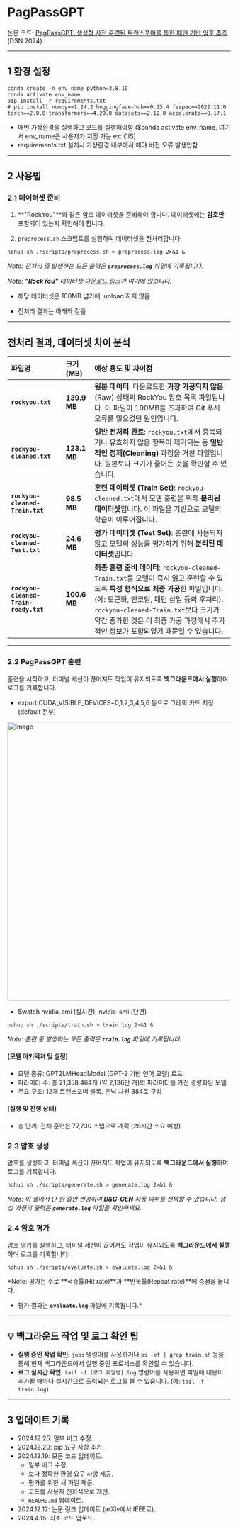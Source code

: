 # PagPassGPT

논문 코드: [PagPassGPT: 생성형 사전 훈련된 트랜스포머를 통한 패턴 기반 암호 추측](https://www.computer.org/csdl/proceedings-article/dsn/2024/410500a429/1ZPxTMt2ao8) (DSN 2024)

-----

## 1 환경 설정

```shell
conda create -n env_name python=3.8.10
conda activate env_name
pip install -r requirements.txt
# pip install numpy==1.24.2 huggingface-hub==0.13.4 fsspec==2022.11.0 torch==2.0.0 transformers==4.29.0 datasets==2.12.0 accelerate==0.17.1
```

- 매번 가상환경을 실행하고 코드를 실행해야함 ($conda activate env_name, 여기서 env_name은 사용자가 지정 가능 ex: CIS)
- requirements.txt 설치시 가상환경 내부에서 해야 버전 오류 발생안함

-----

## 2 사용법

### 2.1 데이터셋 준비

1.  \*\*"RockYou"\*\*와 같은 암호 데이터셋을 준비해야 합니다. 데이터셋에는 **암호만** 포함되어 있는지 확인해야 합니다.

2.  `preprocess.sh` 스크립트를 실행하여 데이터셋을 전처리합니다.

<!-- end list -->

```shell
nohup sh ./scripts/preprocess.sh > preprocess.log 2>&1 &
```
*Note: 전처리 중 발생하는 모든 출력은 **`preprocess.log`** 파일에 기록됩니다.*

*Note: **"RockYou"** 데이터셋 [다운로드 링크](https://www.google.com/url?sa=i&url=https%3A%2F%2Fgithub.com%2Fbrannondorsey%2Fnaive-hashcat%2Freleases%2Fdownload%2Fdata%2Frockyou.txt&psig=AOvVaw3rovncwk_ZO-AVgMK56N5-&ust=1734701481601000&source=images&cd=vfe&opi=89978449&ved=0CAYQrpoMahcKEwiwiazf-LOKAxUAAAAAHQAAAAAQBA)가 여기에 있습니다.*

- 해당 데이터셋은 100MB 넘기에, upload 하지 않음

- 전처리 결과는 아래와 같음 
---

## 전처리 결과, 데이터셋 차이 분석

| 파일명 | 크기 (MB) | 예상 용도 및 차이점 |
| :--- | :--- | :--- |
| **`rockyou.txt`** | **139.9 MB** | **원본 데이터**: 다운로드한 **가장 가공되지 않은** (Raw) 상태의 RockYou 암호 목록 파일입니다. 이 파일이 100MB를 초과하여 Git 푸시 오류를 일으켰던 원인입니다. |
| **`rockyou-cleaned.txt`** | **123.1 MB** | **일반 전처리 완료**: `rockyou.txt`에서 중복되거나 유효하지 않은 항목이 제거되는 등 **일반적인 정제(Cleaning)** 과정을 거친 파일입니다. 원본보다 크기가 줄어든 것을 확인할 수 있습니다. |
| **`rockyou-cleaned-Train.txt`** | **98.5 MB** | **훈련 데이터셋 (Train Set)**: `rockyou-cleaned.txt`에서 모델 훈련을 위해 **분리된 데이터셋**입니다. 이 파일을 기반으로 모델의 학습이 이루어집니다. |
| **`rockyou-cleaned-Test.txt`** | **24.6 MB** | **평가 데이터셋 (Test Set)**: 훈련에 사용되지 않고 모델의 성능을 평가하기 위해 **분리된 데이터셋**입니다. |
| **`rockyou-cleaned-Train-ready.txt`** | **100.6 MB** | **최종 훈련 준비 데이터**: `rockyou-cleaned-Train.txt`를 모델이 즉시 읽고 훈련할 수 있도록 **특정 형식으로 최종 가공**한 파일입니다. (예: 토큰화, 인코딩, 패턴 삽입 등의 후처리). `rockyou-cleaned-Train.txt`보다 크기가 약간 증가한 것은 이 최종 가공 과정에서 추가적인 정보가 포함되었기 때문일 수 있습니다. |

---



### 2.2 PagPassGPT 훈련

훈련을 시작하고, 터미널 세션이 끊어져도 작업이 유지되도록 **백그라운드에서 실행**하며 로그를 기록합니다.
- export CUDA_VISIBLE_DEVICES=0,1,2,3,4,5,6 등으로 그레픽 카드 지정 (default 전부)

<img width="649" height="629" alt="image" src="https://github.com/user-attachments/assets/a2c68f04-c7c3-4831-86ed-6efab67d769d" />

- $watch nvidia-smi (실시간), nvidia-smi (단편)

```shell
nohup sh ./scripts/train.sh > train.log 2>&1 &
```

*Note: 훈련 중 발생하는 모든 출력은 **`train.log`** 파일에 기록됩니다.*

#### [모델 아키텍처 및 설정]
- 모델 종류: GPT2LMHeadModel (GPT-2 기반 언어 모델) 로드
- 파라미터 수: 총 21,358,464개 (약 2,136만 개)의 파라미터를 가진 경량화된 모델
- 주요 구조: 12개 트랜스포머 블록, 은닉 차원 384로 구성

#### [실행 및 진행 상태]
- 총 단계: 전체 훈련은 77,730 스텝으로 계획 (28시간 소요 예상)

### 2.3 암호 생성

암호를 생성하고, 터미널 세션이 끊어져도 작업이 유지되도록 **백그라운드에서 실행**하며 로그를 기록합니다.

```shell
nohup sh ./scripts/generate.sh > generate.log 2>&1 &
```

*Note: 이 셸에서 단 한 줄만 변경하여 **D\&C-GEN** 사용 여부를 선택할 수 있습니다. 생성 과정의 출력은 **`generate.log`** 파일을 확인하세요.*

### 2.4 암호 평가

암호 평가를 실행하고, 터미널 세션이 끊어져도 작업이 유지되도록 **백그라운드에서 실행**하며 로그를 기록합니다.

```shell
nohup sh ./scripts/evaluate.sh > evaluate.log 2>&1 &
```

*Note: 평가는 주로 \*\*적중률(Hit rate)\*\*과 \*\*반복률(Repeat rate)\**에 중점을 둡니다. 
  * 평가 결과는 **`evaluate.log`** 파일에 기록됩니다.*

-----

## 💡 백그라운드 작업 및 로그 확인 팁

  * **실행 중인 작업 확인:** `jobs` 명령어를 사용하거나 `ps -ef | grep train.sh` 등을 통해 현재 백그라운드에서 실행 중인 프로세스를 확인할 수 있습니다.
  * **로그 실시간 확인:** `tail -f [로그 파일명].log` 명령어를 사용하면 파일에 내용이 추가될 때마다 실시간으로 출력되는 로그를 볼 수 있습니다. (예: `tail -f train.log`)

-----

## 3 업데이트 기록

  + 2024.12.25: 일부 버그 수정.
  + 2024.12.20: pip 요구 사항 추가.
  + 2024.12.19: 모든 코드 업데이트.
      + 일부 버그 수정.
      + 보다 정확한 환경 요구 사항 제공.
      + 평가를 위한 새 파일 제공.
      + 코드를 사용자 친화적으로 개선.
      + `README.md` 업데이트.
  + 2024.12.12: 논문 링크 업데이트 (arXiv에서 IEEE로).
  + 2024.4.15: 최초 코드 업로드.
